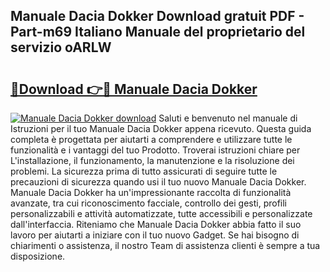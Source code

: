 ## Manuale Dacia Dokker Download gratuit PDF - Part-m69 Italiano Manuale del proprietario del servizio oARLW

# <h2><a href="http://dfae7z.blite.top/?on=Manuale+Dacia+Dokker">🔗Download 👉🔴 Manuale Dacia Dokker</a></h2>

[![Manuale Dacia Dokker download](https://i.imgur.com/lujVjoI.png)](http://dfae7z.blite.top/?on=Manuale+Dacia+Dokker)
Saluti e benvenuto nel manuale di Istruzioni per il tuo Manuale Dacia Dokker appena ricevuto. Questa guida completa è progettata per aiutarti a comprendere e utilizzare tutte le funzionalità e i vantaggi del tuo Prodotto. Troverai istruzioni chiare per L'installazione, il funzionamento, la manutenzione e la risoluzione dei problemi. La sicurezza prima di tutto assicurati di seguire tutte le precauzioni di sicurezza quando usi il tuo nuovo Manuale Dacia Dokker. Manuale Dacia Dokker ha un'impressionante raccolta di funzionalità avanzate, tra cui riconoscimento facciale, controllo dei gesti, profili personalizzabili e attività automatizzate, tutte accessibili e personalizzate dall'interfaccia. Riteniamo che Manuale Dacia Dokker abbia fatto il suo lavoro per aiutarti a iniziare con il tuo nuovo Gadget. Se hai bisogno di chiarimenti o assistenza, il nostro Team di assistenza clienti è sempre a tua disposizione.
